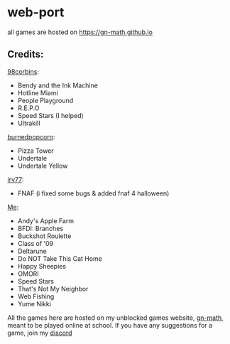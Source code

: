 # web-port
all games are hosted on https://gn-math.github.io

## Credits:
[98corbins](https://98cornbin.netlify.app): 
- Bendy and the Ink Machine
- Hotline Miami
- People Playground
- R.E.P.O
- Speed Stars (I helped)
- Ultrakill

[burnedpopcorn](https://github.com/burnedpopcorn):
- Pizza Tower
- Undertale
- Undertale Yellow

[irv77](https://github.com/irv77):
- FNAF (i fixed some bugs & added fnaf 4 halloween)

[Me](https://github.com/genizy): 
- Andy's Apple Farm
- BFDI: Branches
- Buckshot Roulette
- Class of '09
- Deltarune
- Do NOT Take This Cat Home
- Happy Sheepies
- OMORI
- Speed Stars
- That's Not My Neighbor
- Web Fishing
- Yume Nikki

All the games here are hosted on my unblocked games website, [gn-math](https://gn-math.github.io), meant to be played online at school. If you have any suggestions for a game, join my [discord](https://discord.gg/D4c9VFYWyU)
